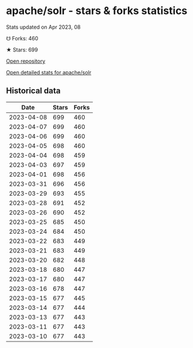 # apache/solr - stars & forks statistics

Stats updated on Apr 2023, 08

☋ Forks: 460

★ Stars: 699

[Open repository](https://github.com/apache/solr)

[Open detailed stats for apache/solr](https://reviewgithub.com/rep/apache/solr)

## Historical data
| Date | Stars | Forks |
|------|-------|-------|
| 2023-04-08 | 699 | 460 | 
| 2023-04-07 | 699 | 460 | 
| 2023-04-06 | 699 | 460 | 
| 2023-04-05 | 698 | 460 | 
| 2023-04-04 | 698 | 459 | 
| 2023-04-03 | 697 | 459 | 
| 2023-04-01 | 698 | 456 | 
| 2023-03-31 | 696 | 456 | 
| 2023-03-29 | 693 | 455 | 
| 2023-03-28 | 691 | 452 | 
| 2023-03-26 | 690 | 452 | 
| 2023-03-25 | 685 | 450 | 
| 2023-03-24 | 684 | 450 | 
| 2023-03-22 | 683 | 449 | 
| 2023-03-21 | 683 | 449 | 
| 2023-03-20 | 682 | 448 | 
| 2023-03-18 | 680 | 447 | 
| 2023-03-17 | 680 | 447 | 
| 2023-03-16 | 678 | 447 | 
| 2023-03-15 | 677 | 445 | 
| 2023-03-14 | 677 | 444 | 
| 2023-03-13 | 677 | 443 | 
| 2023-03-11 | 677 | 443 | 
| 2023-03-10 | 677 | 443 | 

